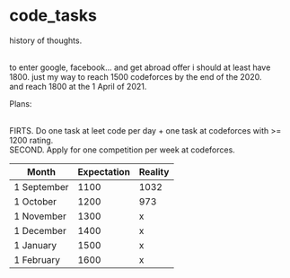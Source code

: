 # code_tasks

history of thoughts.<br><br>

to enter google, facebook... and get abroad offer i should at least have 1800.
just my way to reach 1500 codeforces by the end of the 2020.<br>
and reach 1800 at the 1 April of 2021.<br>

Plans:<br><br>

FIRTS. Do one task at leet code per day + one task at codeforces with >= 1200 rating.<br>
SECOND. Apply for one competition per week at codeforces.<br>

Month | Expectation | Reality 
--- | --- | ---
1 September|1100|1032
1 October|1200|973
1 November|1300|x
1 December|1400|x
1 January|1500|x
1 February|1600|x
